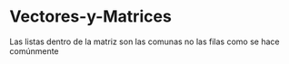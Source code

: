 # Vectores-y-Matrices
Las listas dentro de la matriz son las comunas no las filas como se hace comúnmente
